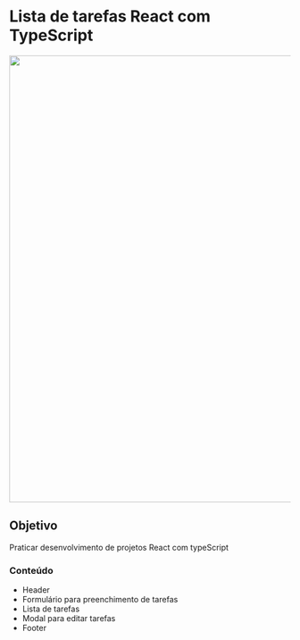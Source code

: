 # Lista de tarefas React com TypeScript
<p align="center"><a href="https://github.com/bruninhomf/todo-list-ract" target="_blank"><img src="https://i.imgur.com/10w1vJq.png" width="800"></a></p>

## Objetivo

Praticar desenvolvimento de projetos React com typeScript

### Conteúdo

* Header
* Formulário para preenchimento de tarefas
* Lista de tarefas
* Modal para editar tarefas
* Footer
